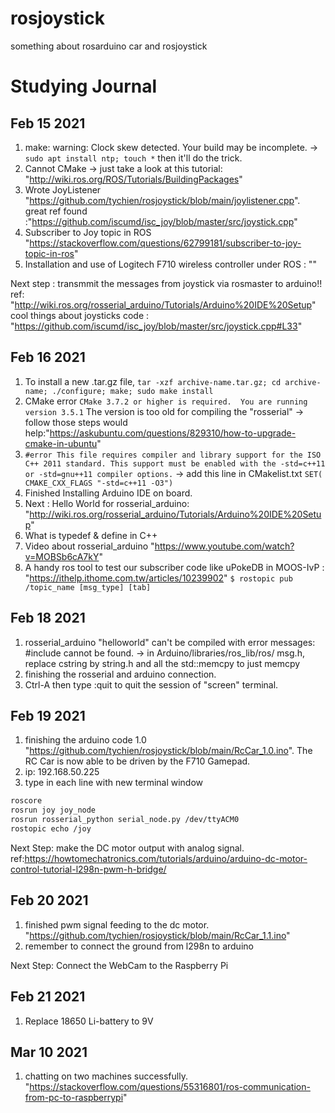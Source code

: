 # rosjoystick
something about rosarduino car and rosjoystick

# Studying Journal

## Feb 15 2021  
  1. make: warning: Clock skew detected. Your build may be incomplete. ->  `sudo apt install ntp; touch *`
  then it'll do the trick. 
  1. Cannot CMake -> just take a look at this tutorial: "http://wiki.ros.org/ROS/Tutorials/BuildingPackages" 
  1. Wrote JoyListener "https://github.com/tychien/rosjoystick/blob/main/joylistener.cpp".   
     great ref found :"https://github.com/iscumd/isc_joy/blob/master/src/joystick.cpp"
  1. Subscriber to Joy topic in ROS "https://stackoverflow.com/questions/62799181/subscriber-to-joy-topic-in-ros"
  1. Installation and use of Logitech F710 wireless controller under ROS : ""
  
  
  Next step : transmmit the messages from joystick via rosmaster to arduino!!
  ref: "http://wiki.ros.org/rosserial_arduino/Tutorials/Arduino%20IDE%20Setup"
  cool things about joysticks code : "https://github.com/iscumd/isc_joy/blob/master/src/joystick.cpp#L33"

## Feb 16 2021
  1. To install a new .tar.gz file, `tar -xzf archive-name.tar.gz; cd archive-name; ./configure; make; sudo make install`
  1. CMake error `CMake 3.7.2 or higher is required.  You are running version 3.5.1` The version is too old for compiling the "rosserial" -> follow those steps would help:"https://askubuntu.com/questions/829310/how-to-upgrade-cmake-in-ubuntu"
  1. `#error This file requires compiler and library support for the ISO C++ 2011 standard. This support must be enabled with the -std=c++11 or -std=gnu++11 compiler options.` -> add this line in CMakelist.txt `SET( CMAKE_CXX_FLAGS "-std=c++11 -O3")`
  1. Finished Installing Arduino IDE on board. 
  1. Next : Hello World for rosserial_arduino: "http://wiki.ros.org/rosserial_arduino/Tutorials/Arduino%20IDE%20Setup"
  1. What is typedef & define in C++
  1. Video about rosserial_arduino "https://www.youtube.com/watch?v=MOBSb6cA7kY"
  1. A handy ros tool to test our subscriber code like uPokeDB in MOOS-IvP : "https://ithelp.ithome.com.tw/articles/10239902" `$ rostopic pub /topic_name [msg_type] [tab]`
  
## Feb 18 2021
  1. rosserial_arduino "helloworld" can't be compiled with error messages: #include <cstring> cannot be found. -> in Arduino/libraries/ros_lib/ros/ msg.h, replace cstring by string.h and all the std::memcpy to just memcpy
  1. finishing the rosserial and arduino connection.
  1. Ctrl-A then type :quit to quit the session of "screen" terminal. 

## Feb 19 2021
  1. finishing the arduino code 1.0 "https://github.com/tychien/rosjoystick/blob/main/RcCar_1.0.ino". The RC Car is now able to be driven by the F710 Gamepad.
  1. ip: 192.168.50.225
  1. type in each line with new terminal window
  ```bash
  roscore
  rosrun joy joy_node
  rosrun rosserial_python serial_node.py /dev/ttyACM0
  rostopic echo /joy
  ```
  
  Next Step: make the DC motor output with analog signal.
  ref:https://howtomechatronics.com/tutorials/arduino/arduino-dc-motor-control-tutorial-l298n-pwm-h-bridge/
  
  
## Feb 20 2021
   1. finished pwm signal feeding to the dc motor. "https://github.com/tychien/rosjoystick/blob/main/RcCar_1.1.ino"
   1. remember to connect the ground from l298n to arduino
  
  Next Step: Connect the WebCam to the Raspberry Pi
  
## Feb 21 2021
   1. Replace 18650 Li-battery to 9V 
## Mar 10 2021
   1. chatting on two machines successfully. "https://stackoverflow.com/questions/55316801/ros-communication-from-pc-to-raspberrypi"
